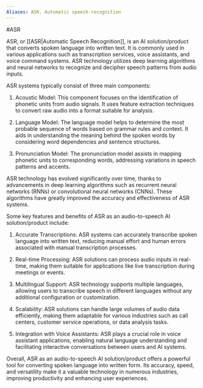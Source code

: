 ```yaml
---
Aliases: ASR, Automatic speech recognition
---
```

#ASR

ASR, or [[ASR|Automatic Speech Recognition]], is an AI solution/product that converts spoken language into written text. It is commonly used in various applications such as transcription services, voice assistants, and voice command systems. ASR technology utilizes deep learning algorithms and neural networks to recognize and decipher speech patterns from audio inputs.

ASR systems typically consist of three main components: 

1. Acoustic Model: This component focuses on the identification of phonetic units from audio signals. It uses feature extraction techniques to convert raw audio into a format suitable for analysis.

2. Language Model: The language model helps to determine the most probable sequence of words based on grammar rules and context. It aids in understanding the meaning behind the spoken words by considering word dependencies and sentence structures.

3. Pronunciation Model: The pronunciation model assists in mapping phonetic units to corresponding words, addressing variations in speech patterns and accents.

ASR technology has evolved significantly over time, thanks to advancements in deep learning algorithms such as recurrent neural networks (RNNs) or convolutional neural networks (CNNs). These algorithms have greatly improved the accuracy and effectiveness of ASR systems.

Some key features and benefits of ASR as an audio-to-speech AI solution/product include:

1. Accurate Transcriptions: ASR systems can accurately transcribe spoken language into written text, reducing manual effort and human errors associated with manual transcription processes.

2. Real-time Processing: ASR solutions can process audio inputs in real-time, making them suitable for applications like live transcription during meetings or events.

3. Multilingual Support: ASR technology supports multiple languages, allowing users to transcribe speech in different languages without any additional configuration or customization.

4. Scalability: ASR solutions can handle large volumes of audio data efficiently, making them adaptable for various industries such as call centers, customer service operations, or data analysis tasks.

5. Integration with Voice Assistants: ASR plays a crucial role in voice assistant applications, enabling natural language understanding and facilitating interactive conversations between users and AI systems.

Overall, ASR as an audio-to-speech AI solution/product offers a powerful tool for converting spoken language into written form. Its accuracy, speed, and versatility make it a valuable technology in numerous industries, improving productivity and enhancing user experiences.